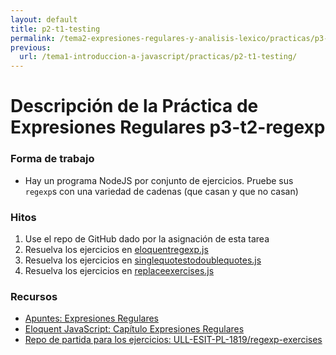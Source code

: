 ```yaml
---
layout: default
title: p2-t1-testing
permalink: /tema2-expresiones-regulares-y-analisis-lexico/practicas/p3-t2-regexp
previous:
  url: /tema1-introduccion-a-javascript/practicas/p2-t1-testing/
---
```


# Descripción de la Práctica de Expresiones Regulares p3-t2-regexp

### Forma de trabajo

* Hay un programa NodeJS por conjunto de ejercicios.  Pruebe sus `regexp`s con una variedad de cadenas (que casan y que no casan) 

### Hitos

1. Use el repo de GitHub dado por la asignación de esta tarea 
2. Resuelva los ejercicios en [eloquentregexp.js](https://github.com/ULL-ESIT-PL-1819/regexp-exercises/blob/master/eloquentregexp.js)
3. Resuelva los ejercicios en [singlequotestodoublequotes.js](https://github.com/ULL-ESIT-PL-1819/regexp-exercises/blob/master/singlequotestodoublequotes.js)
4. Resuelva los ejercicios en [replaceexercises.js](https://github.com/ULL-ESIT-PL-1819/regexp-exercises/blob/master/replaceexercises.js)


### Recursos

* [Apuntes: Expresiones Regulares](https://casianorodriguezleon.gitbooks.io/ull-esit-1819/content/apuntes/regexp/)
* [Eloquent JavaScript: Capítulo Expresiones Regulares](http://eloquentjavascript.net/09_regexp.html)
* [Repo de partida para los ejercicios: ULL-ESIT-PL-1819/regexp-exercises](https://github.com/ULL-ESIT-PL-1819/regexp-exercises)

